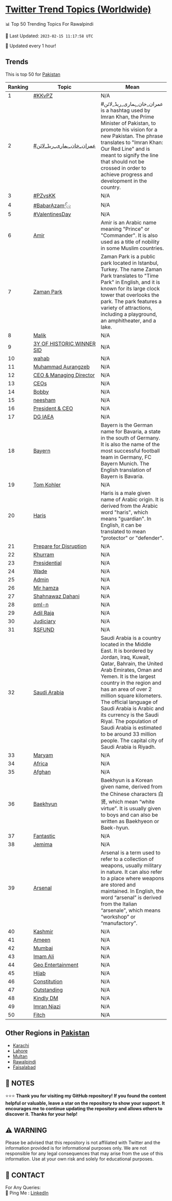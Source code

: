 [Twitter Trend Topics (Worldwide)](https://github.com/ErcinDedeoglu/Twitter-Trend-Topics)
==========


📊 Top 50 Trending Topics For Rawalpindi

📆 Last Updated: `2023-02-15 11:17:58 UTC`

🔧 Updated every 1 hour!


## Trends

This is top 50 for [Pakistan](</Pakistan>)

| Ranking | Topic | Mean |
| ------- | ------------ | ------------ |
| 1 | [#KKvPZ](http://twitter.com/search?q=%23KKvPZ) | N/A |
| 2 | [#عمران_خان_ہماری_ریڈ_لائن](http://twitter.com/search?q=%23%d8%b9%d9%85%d8%b1%d8%a7%d9%86_%d8%ae%d8%a7%d9%86_%db%81%d9%85%d8%a7%d8%b1%db%8c_%d8%b1%db%8c%da%88_%d9%84%d8%a7%d8%a6%d9%86) | #عمران_خان_ہماری_ریڈ_لائن is a hashtag used by Imran Khan, the Prime Minister of Pakistan, to promote his vision for a new Pakistan. The phrase translates to "Imran Khan: Our Red Line" and is meant to signify the line that should not be crossed in order to achieve progress and development in the country. |
| 3 | [#PZvsKK](http://twitter.com/search?q=%23PZvsKK) | N/A |
| 4 | [#BabarAzam𓃵](http://twitter.com/search?q=%23BabarAzam%f0%93%83%b5) | N/A |
| 5 | [#ValentinesDay](http://twitter.com/search?q=%23ValentinesDay) | N/A |
| 6 | [Amir](http://twitter.com/search?q=Amir) | Amir is an Arabic name meaning "Prince" or "Commander". It is also used as a title of nobility in some Muslim countries. |
| 7 | [Zaman Park](http://twitter.com/search?q=Zaman+Park) | Zaman Park is a public park located in Istanbul, Turkey. The name Zaman Park translates to "Time Park" in English, and it is known for its large clock tower that overlooks the park. The park features a variety of attractions, including a playground, an amphitheater, and a lake. |
| 8 | [Malik](http://twitter.com/search?q=Malik) | N/A |
| 9 | [3Y OF HISTORIC WINNER SID](http://twitter.com/search?q=3Y+OF+HISTORIC+WINNER+SID) | N/A |
| 10 | [wahab](http://twitter.com/search?q=wahab) | N/A |
| 11 | [Muhammad Aurangzeb](http://twitter.com/search?q=Muhammad+Aurangzeb) | N/A |
| 12 | [CEO & Managing Director](http://twitter.com/search?q=CEO+%26+Managing+Director) | N/A |
| 13 | [CEOs](http://twitter.com/search?q=CEOs) | N/A |
| 14 | [Bobby](http://twitter.com/search?q=Bobby) | N/A |
| 15 | [neesham](http://twitter.com/search?q=neesham) | N/A |
| 16 | [President & CEO](http://twitter.com/search?q=President+%26+CEO) | N/A |
| 17 | [DG IAEA](http://twitter.com/search?q=DG+IAEA) | N/A |
| 18 | [Bayern](http://twitter.com/search?q=Bayern) | Bayern is the German name for Bavaria, a state in the south of Germany. It is also the name of the most successful football team in Germany, FC Bayern Munich. The English translation of Bayern is Bavaria. |
| 19 | [Tom Kohler](http://twitter.com/search?q=Tom+Kohler) | N/A |
| 20 | [Haris](http://twitter.com/search?q=Haris) | Haris is a male given name of Arabic origin. It is derived from the Arabic word "haris", which means "guardian". In English, it can be translated to mean "protector" or "defender". |
| 21 | [Prepare for Disruption](http://twitter.com/search?q=Prepare+for+Disruption) | N/A |
| 22 | [Khurram](http://twitter.com/search?q=Khurram) | N/A |
| 23 | [Presidential](http://twitter.com/search?q=Presidential) | N/A |
| 24 | [Wade](http://twitter.com/search?q=Wade) | N/A |
| 25 | [Admin](http://twitter.com/search?q=Admin) | N/A |
| 26 | [Mir hamza](http://twitter.com/search?q=Mir+hamza) | N/A |
| 27 | [Shahnawaz Dahani](http://twitter.com/search?q=Shahnawaz+Dahani) | N/A |
| 28 | [pml-n](http://twitter.com/search?q=pml-n) | N/A |
| 29 | [Adil Raja](http://twitter.com/search?q=Adil+Raja) | N/A |
| 30 | [Judiciary](http://twitter.com/search?q=Judiciary) | N/A |
| 31 | [$SFUND](http://twitter.com/search?q=%24SFUND) | N/A |
| 32 | [Saudi Arabia](http://twitter.com/search?q=Saudi+Arabia) | Saudi Arabia is a country located in the Middle East. It is bordered by Jordan, Iraq, Kuwait, Qatar, Bahrain, the United Arab Emirates, Oman and Yemen. It is the largest country in the region and has an area of over 2 million square kilometers. The official language of Saudi Arabia is Arabic and its currency is the Saudi Riyal. The population of Saudi Arabia is estimated to be around 33 million people. The capital city of Saudi Arabia is Riyadh. |
| 33 | [Maryam](http://twitter.com/search?q=Maryam) | N/A |
| 34 | [Africa](http://twitter.com/search?q=Africa) | N/A |
| 35 | [Afghan](http://twitter.com/search?q=Afghan) | N/A |
| 36 | [Baekhyun](http://twitter.com/search?q=Baekhyun) | Baekhyun is a Korean given name, derived from the Chinese characters 白贤, which mean “white virtue”. It is usually given to boys and can also be written as Baekhyeon or Baek-hyun. |
| 37 | [Fantastic](http://twitter.com/search?q=Fantastic) | N/A |
| 38 | [Jemima](http://twitter.com/search?q=Jemima) | N/A |
| 39 | [Arsenal](http://twitter.com/search?q=Arsenal) | Arsenal is a term used to refer to a collection of weapons, usually military in nature. It can also refer to a place where weapons are stored and maintained. In English, the word “arsenal” is derived from the Italian “arsenale”, which means “workshop” or “manufactory”. |
| 40 | [Kashmir](http://twitter.com/search?q=Kashmir) | N/A |
| 41 | [Ameen](http://twitter.com/search?q=Ameen) | N/A |
| 42 | [Mumbai](http://twitter.com/search?q=Mumbai) | N/A |
| 43 | [Imam Ali](http://twitter.com/search?q=Imam+Ali) | N/A |
| 44 | [Geo Entertainment](http://twitter.com/search?q=Geo+Entertainment) | N/A |
| 45 | [Hijab](http://twitter.com/search?q=Hijab) | N/A |
| 46 | [Constitution](http://twitter.com/search?q=Constitution) | N/A |
| 47 | [Outstanding](http://twitter.com/search?q=Outstanding) | N/A |
| 48 | [Kindly DM](http://twitter.com/search?q=Kindly+DM) | N/A |
| 49 | [Imran Niazi](http://twitter.com/search?q=Imran+Niazi) | N/A |
| 50 | [Fitch](http://twitter.com/search?q=Fitch) | N/A |



## Other Regions in [Pakistan](</Pakistan>)

* [Karachi](</Pakistan/Karachi.md>)
* [Lahore](</Pakistan/Lahore.md>)
* [Multan](</Pakistan/Multan.md>)
* [Rawalpindi](</Pakistan/Rawalpindi.md>)
* [Faisalabad](</Pakistan/Faisalabad.md>)



## 📝 NOTES

⭐⭐⭐ **Thank you for visiting my GitHub repository! If you found the content helpful or valuable, leave a star on the repository to show your support. It encourages me to continue updating the repository and allows others to discover it. Thanks for your help!**


## ⚠️ WARNING

Please be advised that this repository is not affiliated with Twitter and the information provided is for informational purposes only. We are not responsible for any legal consequences that may arise from the use of this information. Use at your own risk and solely for educational purposes.


## 📨 CONTACT

 For Any Queries:  
            🏓 Ping Me : [LinkedIn](https://www.linkedin.com/in/ercindedeoglu/)
